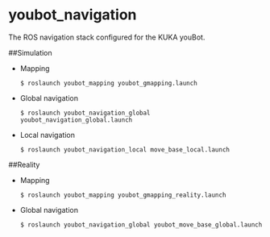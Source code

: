 youbot_navigation
=================

The ROS navigation stack configured for the KUKA youBot.

##Simulation
- Mapping
	```
	$ roslaunch youbot_mapping youbot_gmapping.launch
	```
- Global navigation 
	```
	$ roslaunch youbot_navigation_global youbot_navigation_global.launch
	```
- Local navigation
	```
	$ roslaunch youbot_navigation_local move_base_local.launch
	```
##Reality
- Mapping
	```
	$ roslaunch youbot_mapping youbot_gmapping_reality.launch
	```
- Global navigation
	```
	$ roslaunch youbot_navigation_global youbot_move_base_global.launch
	```
	